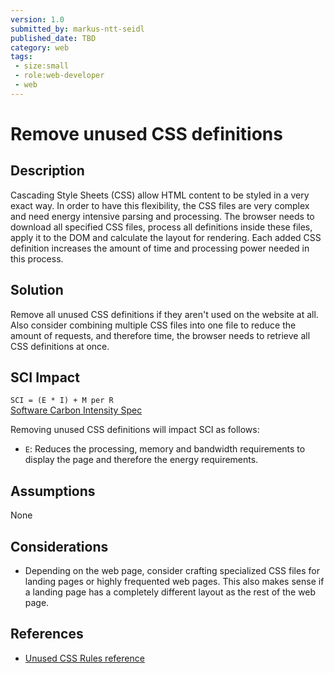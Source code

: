 ```yaml
---
version: 1.0
submitted_by: markus-ntt-seidl
published_date: TBD
category: web
tags: 
 - size:small
 - role:web-developer
 - web
---
```


# Remove unused CSS definitions

## Description

Cascading Style Sheets (CSS) allow HTML content to be styled in a very exact way. In order to have this flexibility, the CSS files are very complex and need energy intensive parsing and processing. The browser needs to download all specified CSS files, process all definitions inside these files, apply it to the DOM and calculate the layout for rendering. Each added CSS definition increases the amount of time and processing power needed in this process.

## Solution

Remove all unused CSS definitions if they aren't used on the website at all. Also consider combining multiple CSS files into one file to reduce the amount of requests, and therefore time, the browser needs to retrieve all CSS definitions at once.

## SCI Impact

`SCI = (E * I) + M per R`  
[Software Carbon Intensity Spec](https://grnsft.org/sci)

Removing unused CSS definitions will impact SCI as follows:

- `E`: Reduces the processing, memory and bandwidth requirements to display the page and therefore the energy requirements.

## Assumptions

None

## Considerations

- Depending on the web page, consider crafting specialized CSS files for landing pages or highly frequented web pages. This also makes sense if a landing page has a completely different layout as the rest of the web page.

## References

- [Unused CSS Rules reference](https://web.dev/unused-css-rules/)
